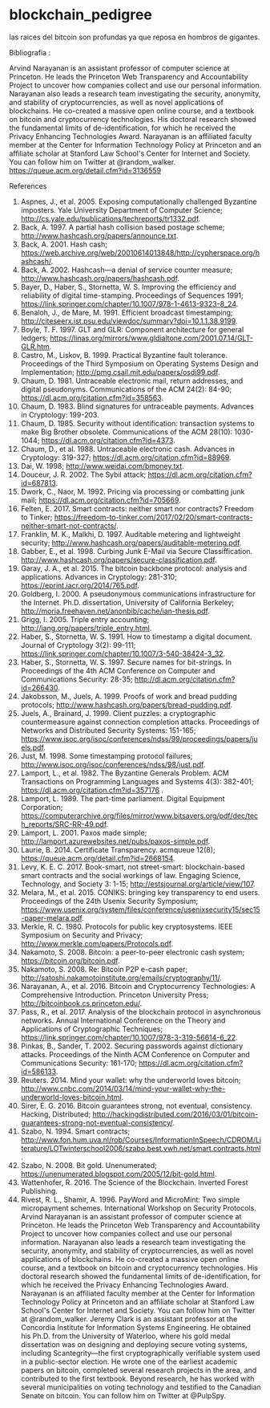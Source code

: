# blockchain_pedigree
las raices del bitcoin son profundas ya que reposa en hombros de gigantes.


Bibliografia :

Arvind Narayanan is an assistant professor of computer science at Princeton. He leads the Princeton Web Transparency and Accountability Project to uncover how companies collect and use our personal information. Narayanan also leads a research team investigating the security, anonymity, and stability of cryptocurrencies, as well as novel applications of blockchains. He co-created a massive open online course, and a textbook on bitcoin and cryptocurrency technologies. His doctoral research showed the fundamental limits of de-identification, for which he received the Privacy Enhancing Technologies Award. Narayanan is an affiliated faculty member at the Center for Information Technology Policy at Princeton and an affiliate scholar at Stanford Law School's Center for Internet and Society. You can follow him on Twitter at @random_walker. https://queue.acm.org/detail.cfm?id=3136559 


References
1. Aspnes, J., et al. 2005. Exposing computationally challenged Byzantine imposters. Yale University Department of Computer Science; http://cs.yale.edu/publications/techreports/tr1332.pdf.
2. Back, A. 1997. A partial hash collision based postage scheme; http://www.hashcash.org/papers/announce.txt.
3. Back, A. 2001. Hash cash; https://web.archive.org/web/20010614013848/http://cypherspace.org/hashcash/.
4. Back, A. 2002. Hashcash—a denial of service counter measure; http://www.hashcash.org/papers/hashcash.pdf.
5. Bayer, D., Haber, S., Stornetta, W. S. Improving the efficiency and reliability of digital time-stamping. Proceedings of Sequences 1991; https://link.springer.com/chapter/10.1007/978-1-4613-9323-8_24.
6. Benaloh, J., de Mare, M. 1991. Efficient broadcast timestamping; http://citeseerx.ist.psu.edu/viewdoc/summary?doi=10.1.1.38.9199.
7. Boyle, T. F. 1997. GLT and GLR: Component architecture for general ledgers; https://linas.org/mirrors/www.gldialtone.com/2001.07.14/GLT-GLR.htm.
8. Castro, M., Liskov, B. 1999. Practical Byzantine fault tolerance. Proceedings of the Third Symposium on Operating Systems Design and Implementation; http://pmg.csail.mit.edu/papers/osdi99.pdf.
9. Chaum, D. 1981. Untraceable electronic mail, return addresses, and digital pseudonyms. Communications of the ACM 24(2): 84-90; https://dl.acm.org/citation.cfm?id=358563.
10. Chaum, D. 1983. Blind signatures for untraceable payments. Advances in Cryptology: 199-203.
11. Chaum, D. 1985. Security without identification: transaction systems to make Big Brother obsolete. Communications of the ACM 28(10): 1030-1044; https://dl.acm.org/citation.cfm?id=4373.
12. Chaum, D., et al. 1988. Untraceable electronic cash. Advances in Cryptology: 319-327; https://dl.acm.org/citation.cfm?id=88969.
13. Dai, W. 1998; http://www.weidai.com/bmoney.txt.
14. Douceur, J. R. 2002. The Sybil attack; https://dl.acm.org/citation.cfm?id=687813.
15. Dwork, C., Naor, M. 1992. Pricing via processing or combatting junk mail; https://dl.acm.org/citation.cfm?id=705669.
16. Felten, E. 2017. Smart contracts: neither smart nor contracts? Freedom to Tinker; https://freedom-to-tinker.com/2017/02/20/smart-contracts-neither-smart-not-contracts/.
17. Franklin, M. K., Malkhi, D. 1997. Auditable metering and lightweight security; http://www.hashcash.org/papers/auditable-metering.pdf.
18. Gabber, E., et al. 1998. Curbing Junk E-Mail via Secure Classiffication. http://www.hashcash.org/papers/secure-classification.pdf.
19. Garay, J. A., et al. 2015. The bitcoin backbone protocol: analysis and applications. Advances in Cryptology: 281-310; https://eprint.iacr.org/2014/765.pdf.
20. Goldberg, I. 2000. A pseudonymous communications infrastructure for the Internet. Ph.D. dissertation, University of California Berkeley; http://moria.freehaven.net/anonbib/cache/ian-thesis.pdf.
21. Grigg, I. 2005. Triple entry accounting; http://iang.org/papers/triple_entry.html.
22. Haber, S., Stornetta, W. S. 1991. How to timestamp a digital document. Journal of Cryptology 3(2): 99-111; https://link.springer.com/chapter/10.1007/3-540-38424-3_32.
23. Haber, S., Stornetta, W. S. 1997. Secure names for bit-strings. In Proceedings of the 4th ACM Conference on Computer and Communications Security: 28-35; http://dl.acm.org/citation.cfm?id=266430.
24. Jakobsson, M., Juels, A. 1999. Proofs of work and bread pudding protocols; http://www.hashcash.org/papers/bread-pudding.pdf.
25. Juels, A., Brainard, J. 1999. Client puzzles: a cryptographic countermeasure against connection completion attacks. Proceedings of Networks and Distributed Security Systems: 151-165; https://www.isoc.org/isoc/conferences/ndss/99/proceedings/papers/juels.pdf.
26. Just, M. 1998. Some timestamping protocol failures; http://www.isoc.org/isoc/conferences/ndss/98/just.pdf.
27. Lamport, L., et al. 1982. The Byzantine Generals Problem. ACM Transactions on Programming Languages and Systems 4(3): 382-401; https://dl.acm.org/citation.cfm?id=357176 .
28. Lamport, L. 1989. The part-time parliament. Digital Equipment Corporation; https://computerarchive.org/files/mirror/www.bitsavers.org/pdf/dec/tech_reports/SRC-RR-49.pdf.
29. Lamport, L. 2001. Paxos made simple; http://lamport.azurewebsites.net/pubs/paxos-simple.pdf.
30. Laurie, B. 2014. Certificate Transparency. acmqueue 12(8); https://queue.acm.org/detail.cfm?id=2668154.
31. Levy, K. E. C. 2017. Book-smart, not street-smart: blockchain-based smart contracts and the social workings of law. Engaging Science, Technology, and Society 3: 1-15; http://estsjournal.org/article/view/107.
32. Melara, M., et al. 2015. CONIKS: bringing key transparency to end users. Proceedings of the 24th Usenix Security Symposium; https://www.usenix.org/system/files/conference/usenixsecurity15/sec15-paper-melara.pdf.
33. Merkle, R. C. 1980. Protocols for public key cryptosystems. IEEE Symposium on Security and Privacy; http://www.merkle.com/papers/Protocols.pdf.
34. Nakamoto, S. 2008. Bitcoin: a peer-to-peer electronic cash system; https://bitcoin.org/bitcoin.pdf.
35. Nakamoto, S. 2008. Re: Bitcoin P2P e-cash paper; http://satoshi.nakamotoinstitute.org/emails/cryptography/11/.
36. Narayanan, A., et al. 2016. Bitcoin and Cryptocurrency Technologies: A Comprehensive Introduction. Princeton University Press; http://bitcoinbook.cs.princeton.edu/.
37. Pass, R., et al. 2017. Analysis of the blockchain protocol in asynchronous networks. Annual International Conference on the Theory and Applications of Cryptographic Techniques; https://link.springer.com/chapter/10.1007/978-3-319-56614-6_22.
38. Pinkas, B., Sander, T. 2002. Securing passwords against dictionary attacks. Proceedings of the Ninth ACM Conference on Computer and Communications Security: 161-170; https://dl.acm.org/citation.cfm?id=586133.
39. Reuters. 2014. Mind your wallet: why the underworld loves bitcoin; http://www.cnbc.com/2014/03/14/mind-your-wallet-why-the-underworld-loves-bitcoin.html.
40. Sirer, E. G. 2016. Bitcoin guarantees strong, not eventual, consistency. Hacking, Distributed; http://hackingdistributed.com/2016/03/01/bitcoin-guarantees-strong-not-eventual-consistency/.
41. Szabo, N. 1994. Smart contracts; http://www.fon.hum.uva.nl/rob/Courses/InformationInSpeech/CDROM/Literature/LOTwinterschool2006/szabo.best.vwh.net/smart.contracts.html.
42. Szabo, N. 2008. Bit gold. Unenumerated; https://unenumerated.blogspot.com/2005/12/bit-gold.html.
43. Wattenhofer, R. 2016. The Science of the Blockchain. Inverted Forest Publishing.
44. Rivest, R. L., Shamir, A. 1996. PayWord and MicroMint: Two simple micropayment schemes. International Workshop on Security Protocols.
Arvind Narayanan is an assistant professor of computer science at Princeton. He leads the Princeton Web Transparency and Accountability Project to uncover how companies collect and use our personal information. Narayanan also leads a research team investigating the security, anonymity, and stability of cryptocurrencies, as well as novel applications of blockchains. He co-created a massive open online course, and a textbook on bitcoin and cryptocurrency technologies. His doctoral research showed the fundamental limits of de-identification, for which he received the Privacy Enhancing Technologies Award. Narayanan is an affiliated faculty member at the Center for Information Technology Policy at Princeton and an affiliate scholar at Stanford Law School's Center for Internet and Society. You can follow him on Twitter at @random_walker.
Jeremy Clark is an assistant professor at the Concordia Institute for Information Systems Engineering. He obtained his Ph.D. from the University of Waterloo, where his gold medal dissertation was on designing and deploying secure voting systems, including Scantegrity—the first cryptographically verifiable system used in a public-sector election. He wrote one of the earliest academic papers on bitcoin, completed several research projects in the area, and contributed to the first textbook. Beyond research, he has worked with several municipalities on voting technology and testified to the Canadian Senate on bitcoin. You can follow him on Twitter at @PulpSpy.
